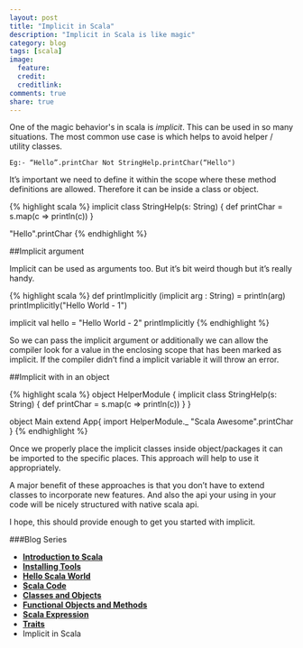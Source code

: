 ```yaml
---
layout: post
title: "Implicit in Scala"
description: "Implicit in Scala is like magic"
category: blog
tags: [scala]
image:
  feature:
  credit:
  creditlink:
comments: true
share: true
---
```


One of the magic behavior's in scala is *implicit*. This can be used in so many situations. The most common use case is which helps to avoid helper / utility classes.

`Eg:- “Hello”.printChar Not StringHelp.printChar(“Hello")`

It’s important we need to define it within the scope where these method definitions are allowed. Therefore it can be inside a class or object.

{% highlight scala %}
implicit class StringHelp(s: String) {
  def printChar = s.map(c => println(c))
}

"Hello".printChar
{% endhighlight %}

##Implicit argument

Implicit can be used as arguments too. But it’s bit weird though but it’s really handy.


{% highlight scala %}
def printImplicitly (implicit arg : String) = println(arg)
printImplicitly("Hello World - 1")

implicit val hello = "Hello World - 2"
printImplicitly
{% endhighlight %}

So we can pass the implicit argument or additionally we can allow the compiler   look for a value in the enclosing scope that has been marked as implicit. If the compiler didn’t find a implicit variable it will throw an error.

##Implicit with in an object 

{% highlight scala %}
object HelperModule {
  implicit class StringHelp(s: String) {
    def printChar = s.map(c => println(c))
  }
}

object Main extend App{
    import HelperModule._
    "Scala Awesome".printChar
}
{% endhighlight %}

Once we properly place the implicit classes inside object/packages it can be imported to the specific places. This approach will help to use it appropriately.

A major benefit of these approaches is that you don’t have to extend classes to incorporate new features. And also the api your using in your code will be nicely structured with native scala api. 

I hope, this should provide enough to get you started with implicit. 

###Blog Series
* [**Introduction to Scala**](/articles/introduction-to-scala/)
* [**Installing Tools**](/blog/installing-tools/)
* [**Hello Scala World**](/blog/hello-scala-world/)
* [**Scala Code**](/blog/scala-code/)
* [**Classes and Objects**](/blog/classes-and-objects/)
* [**Functional Objects and Methods**](/blog/functinal-objects-methods/)
* [**Scala Expression**](/blog/scala-expression/)
* [**Traits**](/blog/trait/)
* Implicit in Scala
